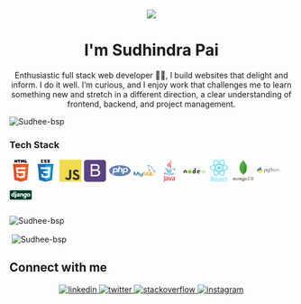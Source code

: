 
<div align="center">
<img src="https://user-images.githubusercontent.com/42115530/92640221-9728ca00-f2fa-11ea-8994-c72b26e937de.gif" align="center"/>
</div>
<h1 align="center">I'm Sudhindra Pai</h1>
<p align="center">Enthusiastic full stack web developer 👨‍💻, I build websites that delight and inform. I do it well. I’m curious, and I enjoy work that challenges me to learn something new and stretch in a different direction, a clear understanding of frontend, backend, and project management.</p>

<p align="left"> <img src="https://komarev.com/ghpvc/?username=Sudhee-bsp&color=brightgreen" alt="Sudhee-bsp" /> </p>

### Tech Stack

<p align="left">
  <img src="/assets/html5-original-wordmark.svg" alt="html5" width="40" height="40"/> 
  <img src="/assets/css3-original-wordmark.svg" alt="css3" width="40" height="40"/>
  <img src="/assets/javascript-original.svg" alt="javascript" width="40" height="40"/> 
  <img src="/assets/bootstrap-plain.svg" alt="bootstrap" width="40" height="40"/> 
  <img src="/assets/php-plain.svg" alt="php" width="40" height="40"/> 
  <img src="/assets/mysql-original-wordmark.svg" alt="mysql" width="40" height="40"/>
  <img src="/assets/java-original-wordmark.svg" alt="java" width="40" height="40"/> 
  <img src="/assets/nodejs-original-wordmark.svg" alt="nodejs" width="40" height="40"/>
  <img src="/assets/react-original-wordmark.svg" alt="react" width="40" height="40"/>
  <img src="/assets/mongodb-original-wordmark.svg" alt="mongodb" width="40" height="40"/>
  <img src="/assets/python-original-wordmark.svg" alt="python" width="40" height="40"/> 
  <img src="/assets/django-original.svg" alt="django" width="40" height="40"/> 
</p>

<p><img align="left" src="https://github-readme-stats.vercel.app/api/top-langs/?username=Sudhee-bsp&layout=compact&hide=html" alt="Sudhee-bsp" /></p>
<br />
<p>&nbsp;<img align="center" src="https://github-readme-stats.vercel.app/api?username=Sudhee-bsp&show_icons=true" alt="Sudhee-bsp" /></p>

<!--
**Sudhee-bsp/Sudhee-bsp** is a ✨ _special_ ✨ repository because its `README.md` (this file) appears on your GitHub profile.
Here are some ideas to get you started:

- 🔭 I’m currently working on ...
- 🌱 I’m currently learning ...
- 👯 I’m looking to collaborate on ...
- 🤔 I’m looking for help with ...
- 💬 Ask me about ...
- 📫 How to reach me: ...
- 😄 Pronouns: ...
- ⚡ Fun fact: ...
-->



## Connect with me  
<div align="center">
  
  <a href="https://www.linkedin.com/in/sudhindra-pai26/" target="_blank">
    <img src=https://img.shields.io/badge/linkedin-%231E77B5.svg?&style=for-the-badge&logo=linkedin&logoColor=white alt=linkedin style="margin-bottom: 5px;" />
  </a>

  <a href="https://twitter.com/Sudhee_bsp" target="_blank">
    <img src=https://img.shields.io/badge/twitter-%2300acee.svg?&style=for-the-badge&logo=twitter&logoColor=white alt=twitter style="margin-bottom: 5px;" />
  </a>


<a href="https://stackoverflow.com/users/11746443/sudhee-bsp" target="_blank">
<img src=https://img.shields.io/badge/stackoverflow-%23F28032.svg?&style=for-the-badge&logo=stackoverflow&logoColor=white alt=stackoverflow style="margin-bottom: 5px;" />
</a>

<!--
<a href="https://www.facebook.com/" target="_blank">
<img src=https://img.shields.io/badge/facebook-%232E87FB.svg?&style=for-the-badge&logo=facebook&logoColor=white alt=facebook style="margin-bottom: 5px;" />
</a>

<a href="https://github.com/Sudhee-bsp" target="_blank">
<img src=https://img.shields.io/badge/github-%2324292e.svg?&style=for-the-badge&logo=github&logoColor=white alt=github style="margin-bottom: 5px;" />
</a>

-->

<a href="https://www.instagram.com/sudhee_bsp/" target="_blank">
<img src=https://img.shields.io/badge/instagram-%23000000.svg?&style=for-the-badge&logo=instagram&logoColor=white alt=instagram style="margin-bottom: 5px;" />
</a>

</div>  
